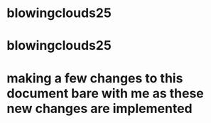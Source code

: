 # blowingclouds25
# blowingclouds25
# making a few changes to this document bare with me as these new changes are implemented
